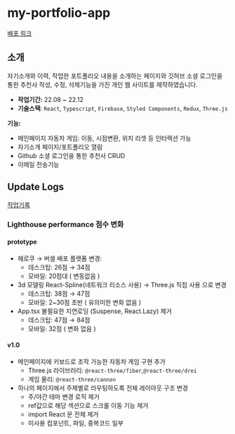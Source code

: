 # my-portfolio-app

[배포 링크](https://my-portfolio-app-phi.vercel.app/)

## 소개

자기소개와 이력, 작업한 포트폴리오 내용을 소개하는 페이지와 깃허브 소셜 로그인을 통한 추천사 작성, 수정, 삭제기능을 가진 개인 웹 사이트를 제작하였습니다.

- **작업기간:** 22.08 ~ 22.12
- **기술스택**: `React`, `Typescript`, `Firebase`, `Styled Components`, `Redux`, `Three.js`

**기능:**

- 메인페이지 자동차 게임: 이동, 시점변환, 위치 리셋 등 인터렉션 가능
- 자기소개 페이지/포트폴리오 열람
- Github 소셜 로그인을 통한 추천사 CRUD
- 이메일 전송기능

## Update Logs

[작업기록](https://www.notion.so/v-2022-c231e8ed2c1e4a498facc655817bd159?pvs=4)

### Lighthouse performance 점수 변화

#### prototype

- 헤로쿠 → 버셀 배포 플랫폼 변경:
  - 데스크탑: 26점 → 34점
  - 모바일: 20점대 ( 변동없음 )
- 3d 모델링 React-Spline(네트워크 리소스 사용) → Three.js 직접 사용 으로 변경
  - 데스크탑: 38점 → 47점
  - 모바일: 2~30점 초반 ( 유의미한 변화 없음 )
- App.tsx 불필요한 지연로딩 (Suspense, React.Lazy) 제거
  - 데스크탑: 47점 → 84점
  - 모바일: 32점 ( 변화 없음 )

#### v1.0

- 메인페이지에 키보드로 조작 가능한 자동차 게임 구현 추가
  - Three.js 라이브러리: `@react-three/fiber`,`@react-three/drei`
  - 게임 물리: `@react-three/cannon`
- 하나의 페이지에서 주제별로 라우팅하도록 전체 레이아웃 구조 변경
  - 주/야간 테마 변경 로직 제거
  - ref값으로 해당 섹션으로 스크롤 이동 기능 제거
  - import React 문 전체 제거
  - 미사용 컴포넌트, 파일, 중복코드 일부
